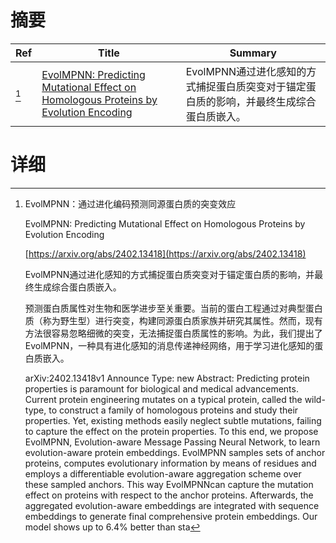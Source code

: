 # 摘要

| Ref | Title | Summary |
| --- | --- | --- |
| [^1] | [EvolMPNN: Predicting Mutational Effect on Homologous Proteins by Evolution Encoding](https://arxiv.org/abs/2402.13418) | EvolMPNN通过进化感知的方式捕捉蛋白质突变对于锚定蛋白质的影响，并最终生成综合蛋白质嵌入。 |

# 详细

[^1]: EvolMPNN：通过进化编码预测同源蛋白质的突变效应

    EvolMPNN: Predicting Mutational Effect on Homologous Proteins by Evolution Encoding

    [https://arxiv.org/abs/2402.13418](https://arxiv.org/abs/2402.13418)

    EvolMPNN通过进化感知的方式捕捉蛋白质突变对于锚定蛋白质的影响，并最终生成综合蛋白质嵌入。

    

    预测蛋白质属性对生物和医学进步至关重要。当前的蛋白工程通过对典型蛋白质（称为野生型）进行突变，构建同源蛋白质家族并研究其属性。然而，现有方法很容易忽略细微的突变，无法捕捉蛋白质属性的影响。为此，我们提出了EvolMPNN，一种具有进化感知的消息传递神经网络，用于学习进化感知的蛋白质嵌入。

    arXiv:2402.13418v1 Announce Type: new  Abstract: Predicting protein properties is paramount for biological and medical advancements. Current protein engineering mutates on a typical protein, called the wild-type, to construct a family of homologous proteins and study their properties. Yet, existing methods easily neglect subtle mutations, failing to capture the effect on the protein properties. To this end, we propose EvolMPNN, Evolution-aware Message Passing Neural Network, to learn evolution-aware protein embeddings. EvolMPNN samples sets of anchor proteins, computes evolutionary information by means of residues and employs a differentiable evolution-aware aggregation scheme over these sampled anchors. This way EvolMPNNcan capture the mutation effect on proteins with respect to the anchor proteins. Afterwards, the aggregated evolution-aware embeddings are integrated with sequence embeddings to generate final comprehensive protein embeddings. Our model shows up to 6.4% better than sta
    

